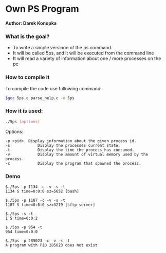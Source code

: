 # Own PS Program
**Author: Darek Konopka**

### What is the goal? 
- To write a simple versinon of the ps command. 
- It will be called 5ps, and it will be executed from the command line
- It will read a variety of information about one / more processes on the pc

### How to compile it
To compile the code use following command:
```bash
$gcc 5ps.c parse_help.c -o 5ps
```

### How it is used:
```bash 
./5ps [options]
```

Options:
```
-p <pid>  Display information about the given process id.
-s			  Display the processes current state.
-t			  Display the time the process has consumed.
-v			  Display the amount of virtual memory used by the process.
-c			  Display the program that spawned the process.
```

### Demo
```
$./5ps -p 1134 -c -v -s -t
1134 S time=0:0:0 sz=5652 [bash]

$./5ps -p 1187 -c -v -s -t
1187 S time=0:0:0 sz=3219 [sftp-server]

$./5ps -s -t
1 S time=0:0:2

$./5ps -p 954 -t
954 time=0:0:0

$./5ps -p 285023 -c -v -s -t
A program with PID 285023 does not exist
```

